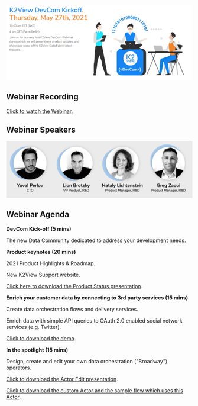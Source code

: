 <img src="../images/webinar1_date.png"  />

## Webinar Recording 

[Click to watch the Webinar.](https://www.k2view.com/k2view-developer-community-webinar-20210527/)

## Webinar Speakers

<img src="../images/webinar1_speakers.png"  />

## Webinar Agenda

**DevCom Kick-off (5 mins)** 

The new Data Community dedicated to address your development needs.

**Product keynotes (20 mins)**

2021 Product Highlights & Roadmap.

New K2View Support website.

[Click here to download the Product Status presentation](Product_status.pdf).

**Enrich your customer data by connecting to 3rd party services (15 mins)**

Create data orchestration flows and delivery services.

Enrich data with simple API queries to OAuth 2.0 enabled social network services (e.g. Twitter).

[Click to download the demo](Webinar_Demo.k2export).

**In the spotlight (15 mins)**

Design, create and edit your own data orchestration ("Broadway") operators.

[Click to download the Actor Edit presentation](ActorEditorWebinar.pdf).

[Click to download the custom Actor and the sample flow which uses this Actor](myConstTableActor.k2export).



